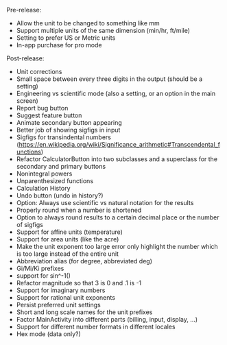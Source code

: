 Pre-release:
- Allow the unit to be changed to something like mm
- Support multiple units of the same dimension (min/hr, ft/mile)
- Setting to prefer US or Metric units
- In-app purchase for pro mode

Post-release:
- Unit corrections
- Small space between every three digits in the output (should be a setting)
- Engineering vs scientific mode (also a setting, or an option in the main screen)
- Report bug button
- Suggest feature button
- Animate secondary button appearing
- Better job of showing sigfigs in input
- Sigfigs for transindental numbers (https://en.wikipedia.org/wiki/Significance_arithmetic#Transcendental_functions)
- Refactor CalculatorButton into two subclasses and a superclass for the secondary and primary buttons
- Nonintegral powers
- Unparenthesized functions
- Calculation History
- Undo button (undo in history?)
- Option: Always use scientific vs natural notation for the results
- Properly round when a number is shortened
- Option to always round results to a certain decimal place or the number of sigfigs
- Support for affine units (temperature)
- Support for area units (like the acre)
- Make the unit exponent too large error only highlight the number which is too large instead of the entire unit
- Abbreviation alias (for degree, abbreviated deg)
- Gi/Mi/Ki prefixes
- support for sin^-1()
- Refactor magnitude so that 3 is 0 and .1 is -1
- Support for imaginary numbers
- Support for rational unit exponents
- Persist preferred unit settings
- Short and long scale names for the unit prefixes
- Factor MainActivity into different parts (billing, input, display, ...)
- Support for different number formats in different locales
- Hex mode (data only?)